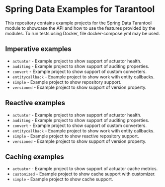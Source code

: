 # Spring Data Examples for Tarantool

This repository contains example projects for the Spring Data Tarantool module 
to showcase the API and how to use the features provided by the modules. 
To run tests using Docker, file docker-compose.yml may be used.

## Imperative examples

* `actuator` - Example project to show support of actuator health.
* `auditing` - Example project to show support of auditing properties.
* `convert` - Example project to show support of custom converters.
* `entitycallback` - Example project to show work with entity callbacks.
* `simple` - Example project to show repository support.
* `versioned` - Example project to show support of version property.

## Reactive examples

* `actuator` - Example project to show support of actuator health.
* `auditing` - Example project to show support of auditing properties.
* `convert` - Example project to show support of custom converters.
* `entitycallback` - Example project to show work with entity callbacks.
* `simple` - Example project to show reactive repository support.
* `versioned` - Example project to show support of version property.

## Caching examples

* `actuator` - Example project to show support of actuator cache metrics.
* `customized` - Example project to show cache support with customizer.
* `simple` - Example project to show cache support.